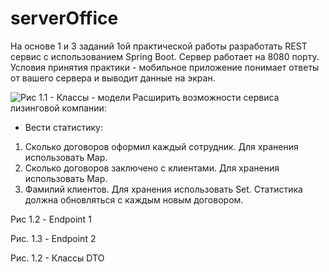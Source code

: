 # serverOffice
 На основе 1 и 3 заданий 1ой практической работы разработать REST сервис с использованием Spring Boot. Сервер работает на 8080 порту. Условия принятия практики - мобильное приложение понимает ответы от вашего сервера и выводит данные на экран.
 
![Рис 1.1 - Классы - модели](/src/main/resourses/templates/images/1.png)
Расширить возможности сервиса лизинговой компании:
-	Вести статистику:
1.	Сколько договоров оформил каждый сотрудник. Для хранения использовать Map.
2.	Сколько договоров заключено с клиентами. Для хранения использовать Map.
3.	Фамилий клиентов. Для хранения использовать Set.
Статистика должна обновляться с каждым новым договором.
 
Рис 1.2 - Endpoint 1
 
Рис. 1.3 - Endpoint 2
 
Рис. 1.2 - Классы DTO 
